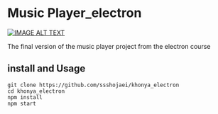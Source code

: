 # Music Player_electron

[![IMAGE ALT TEXT](http://img.youtube.com/vi/BatgPhXOq-8/0.jpg)](https://github.com/Real-Adrian 'Khonya Player Demo')

The final version of the music player project from the electron course


## install and Usage

    git clone https://github.com/ssshojaei/khonya_electron
    cd khonya_electron
    npm install
    npm start
